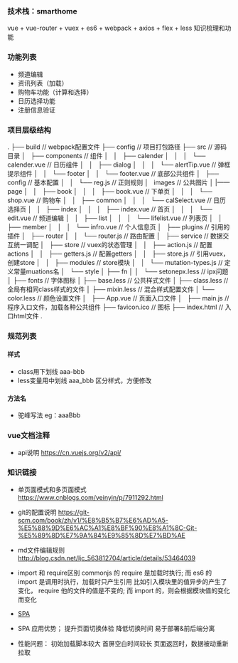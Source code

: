 ### 技术栈：smarthome
vue + vue-router + vuex + es6 + webpack + axios + flex + less 知识梳理和功能

### 功能列表
- 频道编辑
- 资讯列表（加载）
- 购物车功能（计算和选择）
- 日历选择功能
- 注册信息验证

### 项目层级结构
.
├── build                                       // webpack配置文件
├── config                                      // 项目打包路径
├── src                                         // 源码目录
│   ├── components                              // 组件
│   │   ├── calender
│   │   │   └── calender.vue                    // 日历组件
│   │   ├── dialog
│   │   │   └── alertTip.vue                    // 弹框提示组件
│   │   └── footer
│   │       └── footer.vue                      // 底部公共组件
│   ├── config                                  // 基本配置
│   │   └── reg.js                              // 正则规则
│   images                                      // 公共图片
│   |——page
│   │   ├── book
│   │   │   ├── book.vue                        // 下单页
│   │   │   └── shop.vue                        // 购物车
│   │   ├── common
│   │   │   └── calSelect.vue                    // 日历选择页
│   │   ├── index
│   │   │   ├── index.vue                       // 首页
│   │   │   └── edit.vue                        // 频道编辑
│   │   ├── list
│   │   │   └── lifelist.vue                    // 列表页
│   │   ├── member
│   │   │   └── infro.vue                       // 个人信息页
│   ├── plugins                                 // 引用的插件
│   ├── router
│   │   └── router.js                           // 路由配置
│   ├── service                                 // 数据交互统一调配
│   ├── store                                   // vuex的状态管理
│   │   ├── action.js                           // 配置actions
│   │   ├── getters.js                          // 配置getters
│   │   ├── store.js                            // 引用vuex，创建store
│   │   ├── modules                             // store模块
│   │   └── mutation-types.js                   // 定义常量muations名
│   └── style
│       ├── fn
│       │   └── setonepx.less                   // ipx问题
│       ├── fonts                               // 字体图标
│       ├── base.less                           // 公共样式文件
│       ├── class.less                          // 全局有相同class样式的文件
│       ├── mixin.less                          // 混合样式配置文件
│       └── color.less                          // 颜色设置文件
│   ├── App.vue                                 // 页面入口文件
│   ├── main.js                                 // 程序入口文件，加载各种公共组件
├── favicon.ico                                 // 图标
├── index.html                                  // 入口html文件
.

### 规范列表
#### 样式
- class用下划线 aaa-bbb
- less变量用中划线 aaa_bbb
区分样式，方便修改
#### 方法名
- 驼峰写法 eg：aaaBbb



### vue文档注释
- api说明 https://cn.vuejs.org/v2/api/




### 知识链接
* 单页面模式和多页面模式
https://www.cnblogs.com/veinyin/p/7911292.html

* git的配置说明
https://git-scm.com/book/zh/v1/%E8%B5%B7%E6%AD%A5-%E5%88%9D%E6%AC%A1%E8%BF%90%E8%A1%8C-Git-%E5%89%8D%E7%9A%84%E9%85%8D%E7%BD%AE

* md文件编辑规则
http://blog.csdn.net/ljc_563812704/article/details/53464039

* import 和 require区别
commonjs 的 require 是加载时执行; 而 es6 的 import 是调用时执行，加载时只产生引用
比如引入模块里的值异步的产生了变化， require 他的文件的值是不变的; 而 import 的，则会根据模块值的变化而变化


* [SPA](http://web.jobbole.com/94065/)

- SPA 应用优势；
提升页面切换体验
降低切换时间
易于部署&前后端分离

- 性能问题：
初始加载脚本较大
首屏空白时间较长
页面返回时，数据被动重新拉取


